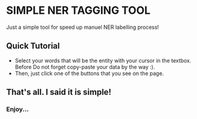 # SIMPLE NER TAGGING TOOL

Just a simple tool for speed up manuel NER labelling process!

## Quick Tutorial

* Select your words that will be the entity with your cursor in the textbox. Before Do not forget copy-paste your data by the way :). 
* Then, just click one of the buttons that you see on the page. 

## That's all. I said it is simple!

### Enjoy... 
